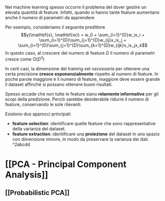 Nel machine learning spesso occorre il problema del dover gestire un elevata quantità di feature.
Infatti, quando si hanno tante feature aumentano anche il numero di parametri da apprendere

Per esempio, consideriamo il seguente predittore
$$y(\mathbf{x}, \mathbf{w}) = w_0 + \sum_{i=1}^{D}w_ix_i + \sum_{i=1}^{D}\sum_{j=1}^{D}w_{ij}x_ix_j + \sum_{i=1}^{D}\sum_{j=1}^{D}\sum_{k=1}^{D}w_{ijk}x_ix_jx_k$$
In questo caso, al crescere del numero di feature $D$ il numero di parametri cresce come $O(D^3)$

In certi casi, la dimensione del training set *necessaria* per ottenere una certa precisione **cresce esponenzialmente** rispetto al numero di feature.
In poche parole maggiore è il numero di feature, maggiore deve essere grande il dataset affinché si possano ottenere buoni risultati.

Spesso accade che non tutte le feature siano **relamente informative** per gli scopi della predizione.
Perciò sarebbe desiderabile ridurre il numero di feature, conservando le sole rilevanti.

Esistono due approcci principali:
- **feature selection**: identificare quelle feature che sono rappresentative della varianza del dataset.
- **feature extraction**: identificare una **proiezione** del dataset in uno spazio con dimensione minore, in modo da preservare la varianza dei dati. ^2abcdd

# [[PCA - Principal Component Analysis]]
## [[Probabilistic PCA]]
